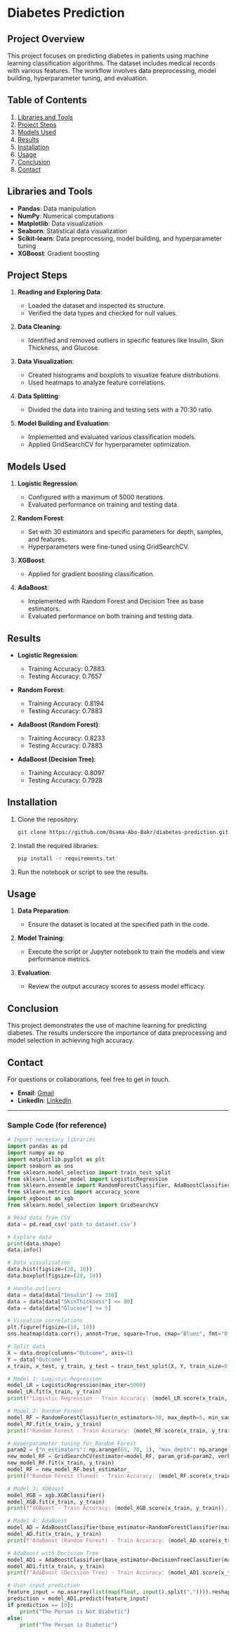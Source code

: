 # Diabetes Prediction

## Project Overview

This project focuses on predicting diabetes in patients using machine learning classification algorithms. The dataset includes medical records with various features. The workflow involves data preprocessing, model building, hyperparameter tuning, and evaluation.

## Table of Contents

1. [Libraries and Tools](#libraries-and-tools)
2. [Project Steps](#project-steps)
3. [Models Used](#models-used)
4. [Results](#results)
5. [Installation](#installation)
6. [Usage](#usage)
7. [Conclusion](#conclusion)
8. [Contact](#contact)

## Libraries and Tools

- **Pandas**: Data manipulation
- **NumPy**: Numerical computations
- **Matplotlib**: Data visualization
- **Seaborn**: Statistical data visualization
- **Scikit-learn**: Data preprocessing, model building, and hyperparameter tuning
- **XGBoost**: Gradient boosting

## Project Steps

1. **Reading and Exploring Data**:
    - Loaded the dataset and inspected its structure.
    - Verified the data types and checked for null values.

2. **Data Cleaning**:
    - Identified and removed outliers in specific features like Insulin, Skin Thickness, and Glucose.

3. **Data Visualization**:
    - Created histograms and boxplots to visualize feature distributions.
    - Used heatmaps to analyze feature correlations.

4. **Data Splitting**:
    - Divided the data into training and testing sets with a 70:30 ratio.

5. **Model Building and Evaluation**:
    - Implemented and evaluated various classification models.
    - Applied GridSearchCV for hyperparameter optimization.

## Models Used

1. **Logistic Regression**:
    - Configured with a maximum of 5000 iterations.
    - Evaluated performance on training and testing data.

2. **Random Forest**:
    - Set with 30 estimators and specific parameters for depth, samples, and features.
    - Hyperparameters were fine-tuned using GridSearchCV.

3. **XGBoost**:
    - Applied for gradient boosting classification.

4. **AdaBoost**:
    - Implemented with Random Forest and Decision Tree as base estimators.
    - Evaluated performance on both training and testing data.

## Results

- **Logistic Regression**:
    - Training Accuracy: 0.7883
    - Testing Accuracy: 0.7657

- **Random Forest**:
    - Training Accuracy: 0.8194
    - Testing Accuracy: 0.7883

- **AdaBoost (Random Forest)**:
    - Training Accuracy: 0.8233
    - Testing Accuracy: 0.7883

- **AdaBoost (Decision Tree)**:
    - Training Accuracy: 0.8097
    - Testing Accuracy: 0.7928

## Installation

1. Clone the repository:
   ```bash
   git clone https://github.com/Osama-Abo-Bakr/diabetes-prediction.git
   ```

2. Install the required libraries:
   ```bash
   pip install -r requirements.txt
   ```

3. Run the notebook or script to see the results.

## Usage

1. **Data Preparation**:
    - Ensure the dataset is located at the specified path in the code.

2. **Model Training**:
    - Execute the script or Jupyter notebook to train the models and view performance metrics.

3. **Evaluation**:
    - Review the output accuracy scores to assess model efficacy.

## Conclusion

This project demonstrates the use of machine learning for predicting diabetes. The results underscore the importance of data preprocessing and model selection in achieving high accuracy.

## Contact

For questions or collaborations, feel free to get in touch.

- **Email**: [Gmail](mailto:osamaoabobakr12@gmail.com)
- **LinkedIn**: [LinkedIn](https://linkedin.com/in/osama-abo-bakr-293614259/)

---

### Sample Code (for reference)

```python
# Import necessary libraries
import pandas as pd
import numpy as np
import matplotlib.pyplot as plt
import seaborn as sns
from sklearn.model_selection import train_test_split
from sklearn.linear_model import LogisticRegression
from sklearn.ensemble import RandomForestClassifier, AdaBoostClassifier
from sklearn.metrics import accuracy_score
import xgboost as xgb
from sklearn.model_selection import GridSearchCV

# Read data from CSV
data = pd.read_csv('path_to_dataset.csv')

# Explore data
print(data.shape)
data.info()

# Data visualization
data.hist(figsize=(20, 10))
data.boxplot(figsize=(20, 10))

# Handle outliers
data = data[data["Insulin"] <= 350]
data = data[data["SkinThickness"] <= 80]
data = data[data["Glucose"] >= 5]

# Visualize correlations
plt.figure(figsize=(10, 10))
sns.heatmap(data.corr(), annot=True, square=True, cmap="Blues", fmt="0.1f")

# Split data
X = data.drop(columns="Outcome", axis=1)
Y = data["Outcome"]
x_train, x_test, y_train, y_test = train_test_split(X, Y, train_size=0.7, random_state=5)

# Model 1: Logistic Regression
model_LR = LogisticRegression(max_iter=5000)
model_LR.fit(x_train, y_train)
print(f"Logistic Regression - Train Accuracy: {model_LR.score(x_train, y_train)}, Test Accuracy: {model_LR.score(x_test, y_test)}")

# Model 2: Random Forest
model_RF = RandomForestClassifier(n_estimators=30, max_depth=5, min_samples_leaf=3, min_samples_split=4, max_samples=0.2, max_features=4, n_jobs=-1)
model_RF.fit(x_train, y_train)
print(f"Random Forest - Train Accuracy: {model_RF.score(x_train, y_train)}, Test Accuracy: {model_RF.score(x_test, y_test)}")

# Hyperparameter tuning for Random Forest
param2 = {"n_estimators": np.arange(65, 70, 1), "max_depth": np.arange(5, 8, 1), "min_samples_split": np.arange(1, 3, 1), "min_samples_leaf": np.arange(2, 4, 1), "max_samples": [0.18, 0.2, 0.21, 0.24]}
new_model_RF = GridSearchCV(estimator=model_RF, param_grid=param2, verbose=6, cv=5, n_jobs=-1)
new_model_RF.fit(x_train, y_train)
model_RF = new_model_RF.best_estimator_
print(f"Random Forest (Tuned) - Train Accuracy: {model_RF.score(x_train, y_train)}, Test Accuracy: {model_RF.score(x_test, y_test)}")

# Model 3: XGBoost
model_XGB = xgb.XGBClassifier()
model_XGB.fit(x_train, y_train)
print(f"XGBoost - Train Accuracy: {model_XGB.score(x_train, y_train)}, Test Accuracy: {model_XGB.score(x_test, y_test)}")

# Model 4: AdaBoost
model_AD = AdaBoostClassifier(base_estimator=RandomForestClassifier(max_depth=5, max_samples=0.4, min_samples_leaf=5, n_estimators=18, n_jobs=-1), n_estimators=5, learning_rate=0.1)
model_AD.fit(x_train, y_train)
print(f"AdaBoost (Random Forest) - Train Accuracy: {model_AD.score(x_train, y_train)}, Test Accuracy: {model_AD.score(x_test, y_test)}")

# AdaBoost with Decision Tree
model_AD1 = AdaBoostClassifier(base_estimator=DecisionTreeClassifier(max_depth=25, min_samples_leaf=4, max_features=2, max_leaf_nodes=3), n_estimators=5, learning_rate=1)
model_AD1.fit(x_train, y_train)
print(f"AdaBoost (Decision Tree) - Train Accuracy: {model_AD1.score(x_train, y_train)}, Test Accuracy: {model_AD1.score(x_test, y_test)}")

# User input prediction
feature_input = np.asarray(list(map(float, input().split(",")))).reshape(1, -1)
prediction = model_AD1.predict(feature_input)
if prediction == [0]:
    print("The Person is Not Diabetic")
else:
    print("The Person is Diabetic")
```

